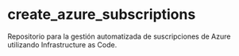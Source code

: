 # create_azure_subscriptions
Repositorio para la gestión automatizada de suscripciones de Azure utilizando Infrastructure as Code.
